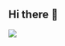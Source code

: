 ## Hi there 👋
<a href="https://www.roblox.com/ko/users/8004197225/profile" target="_blank"><img src="https://img.shields.io/badge/Roblox-000000?style=fot-the-badge&logo=appveyor&logoColor=FFFFFF"/></a>
<!--
**Lumi-Aura/Lumi-Aura** is a ✨ _special_ ✨ repository because its `README.md` (this file) appears on your GitHub profile.

Here are some ideas to get you started:

- 🔭 I’m currently working on ...
- 🌱 I’m currently learning ...
- 👯 I’m looking to collaborate on ...
- 🤔 I’m looking for help with ...
- 💬 Ask me about ...
- 📫 How to reach me: ...
- 😄 Pronouns: ...
- ⚡ Fun fact: ...
-->
